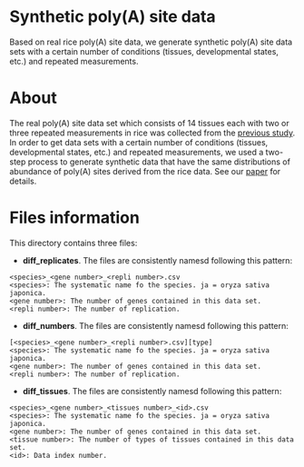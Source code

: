 Synthetic poly(A) site data
====================

Based on real rice poly(A) site data, we generate synthetic poly(A) site data sets with a certain number of conditions (tissues, developmental states, etc.) and repeated measurements.

About
====================
The real poly(A) site data set which consists of 14 tissues each with two or three repeated measurements in rice was collected from the [previous study](http://www.genome.org/cgi/doi/10.1101/gr.210757.116). In order to get data sets with a certain number of conditions (tissues, developmental states, etc.) and repeated measurements, we used a two-step process to generate synthetic data that have the same distributions of abundance of poly(A) sites derived from the rice data. See our [paper](http://www.genome.org/cgi/doi/10.1101/gr.210757.116) for details.

Files information
=============
This directory contains three files:
* **diff_replicates**. The files are consistently namesd following this pattern:
```
<species>_<gene number>_<repli number>.csv
<species>: The systematic name fo the species. ja = oryza sativa japonica.
<gene number>: The number of genes contained in this data set.
<repli number>: The number of replication.
```
* **diff_numbers**. The files are consistently namesd following this pattern:
```
[<species>_<gene number>_<repli number>.csv][type]
<species>: The systematic name fo the species. ja = oryza sativa japonica.
<gene number>: The number of genes contained in this data set.
<repli number>: The number of replication.
```
* **diff_tissues**. The files are consistently namesd following this pattern:
```
<species>_<gene number>_<tissues number>_<id>.csv
<species>: The systematic name fo the species. ja = oryza sativa japonica.
<gene number>: The number of genes contained in this data set.
<tissue number>: The number of types of tissues contained in this data set.
<id>: Data index number.
```

